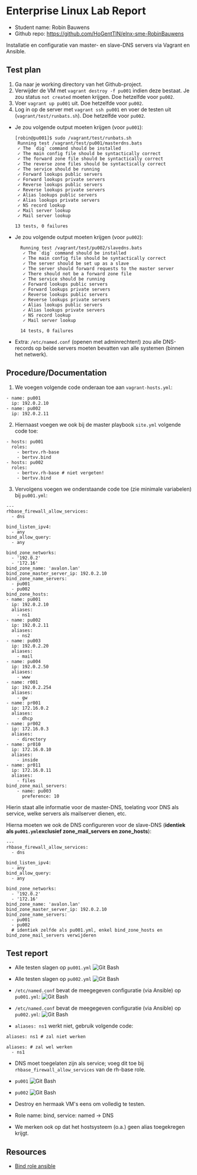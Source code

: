 # Enterprise Linux Lab Report

- Student name: Robin Bauwens
- Github repo: <https://github.com/HoGentTIN/elnx-sme-RobinBauwens>

Installatie en configuratie van master- en slave-DNS servers via Vagrant en Ansible.

## Test plan

1. Ga naar je working directory van het Github-project.
2. Verwijder de VM met `vagrant destroy -f pu001` indien deze bestaat. Je zou status `not created` moeten krijgen. Doe hetzelfde voor `pu002`.
3. Voer `vagrant up pu001` uit. Doe hetzelfde voor `pu002`.
4. Log in op de server met `vagrant ssh pu001` en voer de testen uit (`vagrant/test/runbats.sh`). Doe hetzelfde voor `pu002`.

- Je zou volgende output moeten krijgen (voor `pu001`):

    ```
    [robin@pu001]$ sudo /vagrant/test/runbats.sh
     Running test /vagrant/test/pu001/masterdns.bats
     ✓ The `dig` command should be installed
     ✓ The main config file should be syntactically correct
     ✓ The forward zone file should be syntactically correct
     ✓ The reverse zone files should be syntactically correct
     ✓ The service should be running
     ✓ Forward lookups public servers
     ✓ Forward lookups private servers
     ✓ Reverse lookups public servers
     ✓ Reverse lookups private servers
     ✓ Alias lookups public servers
     ✓ Alias lookups private servers
     ✓ NS record lookup
     ✓ Mail server lookup
     ✓ Mail server lookup

    13 tests, 0 failures
    ```

- Je zou volgende output moeten krijgen (voor `pu002`):

  ```
    Running test /vagrant/test/pu002/slavedns.bats
     ✓ The `dig` command should be installed
     ✓ The main config file should be syntactically correct
     ✓ The server should be set up as a slave
     ✓ The server should forward requests to the master server
     ✓ There should not be a forward zone file
     ✓ The service should be running
     ✓ Forward lookups public servers
     ✓ Forward lookups private servers
     ✓ Reverse lookups public servers
     ✓ Reverse lookups private servers
     ✓ Alias lookups public servers
     ✓ Alias lookups private servers
     ✓ NS record lookup
     ✓ Mail server lookup

    14 tests, 0 failures
  ```

- Extra: `/etc/named.conf` (openen met adminrechten!) zou alle DNS-records op beide servers moeten bevatten van alle systemen (binnen het netwerk).

## Procedure/Documentation

1. We voegen volgende code onderaan toe aan `vagrant-hosts.yml`:
```
- name: pu001
  ip: 192.0.2.10
- name: pu002
  ip: 192.0.2.11
```
2. Hiernaast voegen we ook bij de master playbook `site.yml` volgende code toe:
```
- hosts: pu001
  roles:
    - bertvv.rh-base
    - bertvv.bind
- hosts: pu002
  roles:
    - bertvv.rh-base # niet vergeten!
    - bertvv.bind
```
3. Vervolgens voegen we onderstaande code toe (zie minimale variabelen) bij `pu001.yml`:
```
---
rhbase_firewall_allow_services: 
  - dns

bind_listen_ipv4:
  - any
bind_allow_query:
  - any

bind_zone_networks:
  - '192.0.2'
  - '172.16'
bind_zone_name: 'avalon.lan'
bind_zone_master_server_ip: 192.0.2.10
bind_zone_name_servers:
  - pu001
  - pu002
bind_zone_hosts:
- name: pu001
  ip: 192.0.2.10
  aliases: 
    - ns1
- name: pu002
  ip: 192.0.2.11
  aliases: 
    - ns2
- name: pu003
  ip: 192.0.2.20
  aliases: 
    - mail
- name: pu004
  ip: 192.0.2.50
  aliases: 
    - www
- name: r001
  ip: 192.0.2.254
  aliases: 
    - gw
- name: pr001
  ip: 172.16.0.2
  aliases: 
    - dhcp
- name: pr002
  ip: 172.16.0.3
  aliases: 
    - directory
- name: pr010
  ip: 172.16.0.10
  aliases: 
    - inside
- name: pr011
  ip: 172.16.0.11
  aliases: 
    - files
bind_zone_mail_servers:
    - name: pu003
      preference: 10
```

Hierin staat alle informatie voor de master-DNS, toelating voor DNS als service, welke servers als mailserver dienen, etc.

Hierna moeten we ook de DNS configureren voor de slave-DNS (**identiek als `pu001.yml`exclusief zone_mail_servers en zone_hosts**):

```
---
rhbase_firewall_allow_services:
  - dns

bind_listen_ipv4:
  - any
bind_allow_query:
  - any

bind_zone_networks:
  - '192.0.2'
  - '172.16'
bind_zone_name: 'avalon.lan'
bind_zone_master_server_ip: 192.0.2.10
bind_zone_name_servers:
  - pu001
  - pu002
  # identiek zelfde als pu001.yml, enkel bind_zone_hosts en bind_zone_mail_servers verwijderen
```

## Test report

- Alle testen slagen op `pu001.yml`
![Git Bash](img/02/5.png)

- Alle testen slagen op `pu002.yml`
![Git Bash](img/02/6.png)

- `/etc/named.conf` bevat de meegegeven configuratie (via Ansible) op `pu001.yml`:
![Git Bash](img/02/3.png)

- `/etc/named.conf` bevat de meegegeven configuratie (via Ansible) op `pu002.yml`:
![Git Bash](img/02/4.png)


- `aliases: ns1` werkt niet, gebruik volgende code:

```
aliases: ns1 # zal niet werken

aliases: # zal wel werken
  - ns1
```


- DNS moet toegelaten zijn als service; voeg dit toe bij `rhbase_firewall_allow_services` van de rh-base role.

- `pu001`
 ![Git Bash](img/02/7.png)
- `pu002`
 ![Git Bash](img/02/8.png)


- Destroy en hermaak VM's eens om volledig te testen.

- Role name: bind, service: named -> DNS
- We merken ook op dat het hostsysteem (o.a.) geen alias toegekregen krijgt.

## Resources

- [Bind role ansible](https://github.com/bertvv/ansible-role-bind)